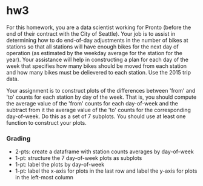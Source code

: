 # hw3

For this homework, you are a data scientist working for Pronto (before the end of their contract with the City of Seattle). Your job is to assist in determining how to do end-of-day adjustments in the number of bikes at stations so that all stations will have enough bikes for the next day of operation (as estimated by the weekday average for the station for the year). Your assistance will help in constructing a plan for each day of the week that specifies how many bikes should be moved from each station and how many bikes must be delievered to each station. Use the 2015 trip data.

Your assignment is to construct plots of the differences between 'from' and 'to' counts for each station by day of the week. That is, you should compute the average value of the 'from' counts for each day-of-week and the subtract from it the average value of the 'to' counts for the corresponding day-of-week. Do this as a set of 7 subplots. You should use at least one function to construct your plots.

### Grading
- 2-pts: create a dataframe with station counts averages by day-of-week
- 1-pt: structure the 7 day-of-week plots as subplots
- 1-pt: label the plots by day-of-week
- 1-pt: label the x-axis for plots in the last row and label the y-axis for plots in the left-most column
